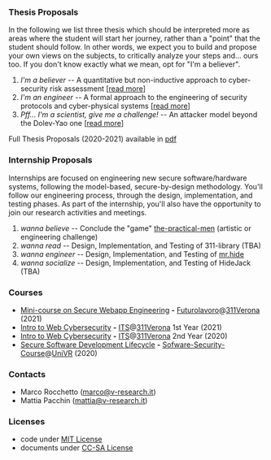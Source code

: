 ### Thesis Proposals

In the following we list three thesis which should be interpreted more as areas
where the student will start her journey, rather than a "point" that the
student should follow. In other words, we expect you to build and propose your
own views on the subjects, to critically analyze your steps and... ours too.
If you don't know exactly what we mean, opt for "I'm a believer".

1. *I'm a believer* -- A quantitative but non-inductive approach to cyber-security risk assessment \[[read more](./thesis/thesis-1.md)\]
2. *I'm an engineer* -- A formal approach to the engineering of security protocols and cyber-physical systems \[[read more](./thesis/thesis-2.md)\]
3. *Pff... I'm a scientist, give me a challenge!* -- An attacker model beyond the Dolev-Yao one \[[read more](./thesis/thesis-3.md)\]

Full Thesis Proposals (2020-2021) available in [pdf](./thesis/v-research_thesis_2020-2021.pdf)

### Internship Proposals

Internships are focused on engineering new secure software/hardware systems, following the model-based, secure-by-design methodology. 
You'll follow our engineering process, through the design, implementation, and testing phases.
As part of the internship, you'll also have the opportunity to join our research activities and meetings.

1. *wanna believe* -- Conclude the "game" [the-practical-men](https://github.com/v-research/the-practical-men) (artistic or engineering challenge)
2. *wanna read* -- Design, Implementation, and Testing of 311-library (TBA)
3. *wanna engineer* -- Design, Implementation, and Testing of [mr.hide](./internships/mrhide.md)
4. *wanna socialize* -- Design, Implementation, and Testing of HideJack (TBA)

### Courses
- [Mini-course on Secure Webapp Engineering](./futurolavoro_311Verona_2021) **-** [Futurolavoro](https://sites.google.com/view/futurolavoro/corsi-in-partenza/web-app-penetration-testing?authuser=0&fbclid=IwAR1ruLxNOAcHos-4_FPebpB96R0mZMVhnAISkohkOLM9G6T3300PcBbUfb8)@[311Verona](https://311verona.com/) (2021)
- [Intro to Web Cybersecurity](./first_year_2021) **-** [ITS](https://www.itslogistica.it/?fbclid=IwAR0D1ZwL_UCHfXztZji-eYBH8k_UYFdsVwO80sJPlaxnwySHfd9d_9Rzcvs)@[311Verona](https://311verona.com/) 1st Year (2021)
- [Intro to Web Cybersecurity](./second_year_2020) **-** [ITS](https://www.itslogistica.it/?fbclid=IwAR0D1ZwL_UCHfXztZji-eYBH8k_UYFdsVwO80sJPlaxnwySHfd9d_9Rzcvs)@[311Verona](https://311verona.com/) 2nd Year (2020)
- [Secure Software Development Lifecycle](./univr/lecture_univr_10Nov2020.pdf) **-** [Sofware-Security-Course](https://www.di.univr.it/?ent=oi&aa=2020%2F2021&codiceCs=S71&codins=4S003736&cs=417&discr=&discrCd=)@[UniVR](https://www.univr.it) (2020)

### Contacts
- Marco Rocchetto (marco@v-research.it)
- Mattia Pacchin (mattia@v-research.it)

### Licenses
- code under [MIT License](./LICENSE-code.txt)
- documents under [CC-SA License](./LICENSE-docs.txt)
